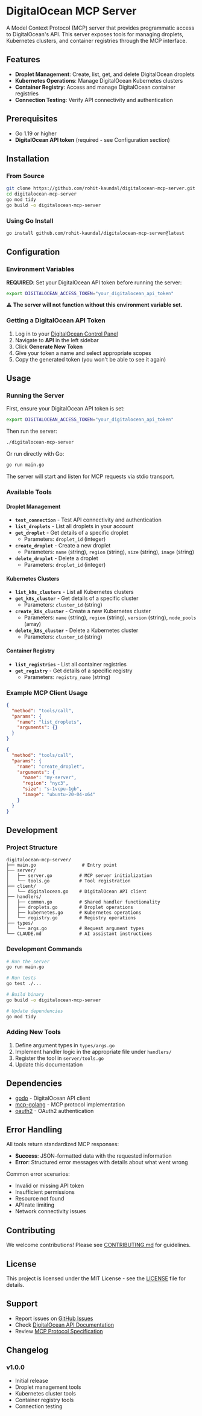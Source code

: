 # DigitalOcean MCP Server

A Model Context Protocol (MCP) server that provides programmatic access to DigitalOcean's API. This server exposes tools for managing droplets, Kubernetes clusters, and container registries through the MCP interface.

## Features

- **Droplet Management**: Create, list, get, and delete DigitalOcean droplets
- **Kubernetes Operations**: Manage DigitalOcean Kubernetes clusters
- **Container Registry**: Access and manage DigitalOcean container registries
- **Connection Testing**: Verify API connectivity and authentication

## Prerequisites

- Go 1.19 or higher
- **DigitalOcean API token** (required - see Configuration section)

## Installation

### From Source

```bash
git clone https://github.com/rohit-kaundal/digitalocean-mcp-server.git
cd digitalocean-mcp-server
go mod tidy
go build -o digitalocean-mcp-server
```

### Using Go Install

```bash
go install github.com/rohit-kaundal/digitalocean-mcp-server@latest
```

## Configuration

### Environment Variables

**REQUIRED**: Set your DigitalOcean API token before running the server:

```bash
export DIGITALOCEAN_ACCESS_TOKEN="your_digitalocean_api_token"
```

⚠️ **The server will not function without this environment variable set.**

### Getting a DigitalOcean API Token

1. Log in to your [DigitalOcean Control Panel](https://cloud.digitalocean.com/)
2. Navigate to **API** in the left sidebar
3. Click **Generate New Token**
4. Give your token a name and select appropriate scopes
5. Copy the generated token (you won't be able to see it again)

## Usage

### Running the Server

First, ensure your DigitalOcean API token is set:

```bash
export DIGITALOCEAN_ACCESS_TOKEN="your_digitalocean_api_token"
```

Then run the server:

```bash
./digitalocean-mcp-server
```

Or run directly with Go:

```bash
go run main.go
```

The server will start and listen for MCP requests via stdio transport.

### Available Tools

#### Droplet Management

- **`test_connection`** - Test API connectivity and authentication
- **`list_droplets`** - List all droplets in your account
- **`get_droplet`** - Get details of a specific droplet
  - Parameters: `droplet_id` (integer)
- **`create_droplet`** - Create a new droplet
  - Parameters: `name` (string), `region` (string), `size` (string), `image` (string)
- **`delete_droplet`** - Delete a droplet
  - Parameters: `droplet_id` (integer)

#### Kubernetes Clusters

- **`list_k8s_clusters`** - List all Kubernetes clusters
- **`get_k8s_cluster`** - Get details of a specific cluster
  - Parameters: `cluster_id` (string)
- **`create_k8s_cluster`** - Create a new Kubernetes cluster
  - Parameters: `name` (string), `region` (string), `version` (string), `node_pools` (array)
- **`delete_k8s_cluster`** - Delete a Kubernetes cluster
  - Parameters: `cluster_id` (string)

#### Container Registry

- **`list_registries`** - List all container registries
- **`get_registry`** - Get details of a specific registry
  - Parameters: `registry_name` (string)

### Example MCP Client Usage

```json
{
  "method": "tools/call",
  "params": {
    "name": "list_droplets",
    "arguments": {}
  }
}
```

```json
{
  "method": "tools/call",
  "params": {
    "name": "create_droplet",
    "arguments": {
      "name": "my-server",
      "region": "nyc3",
      "size": "s-1vcpu-1gb",
      "image": "ubuntu-20-04-x64"
    }
  }
}
```

## Development

### Project Structure

```
digitalocean-mcp-server/
├── main.go                 # Entry point
├── server/
│   ├── server.go          # MCP server initialization
│   └── tools.go           # Tool registration
├── client/
│   └── digitalocean.go    # DigitalOcean API client
├── handlers/
│   ├── common.go          # Shared handler functionality
│   ├── droplets.go        # Droplet operations
│   ├── kubernetes.go      # Kubernetes operations
│   └── registry.go        # Registry operations
├── types/
│   └── args.go            # Request argument types
└── CLAUDE.md              # AI assistant instructions
```

### Development Commands

```bash
# Run the server
go run main.go

# Run tests
go test ./...

# Build binary
go build -o digitalocean-mcp-server

# Update dependencies
go mod tidy
```

### Adding New Tools

1. Define argument types in `types/args.go`
2. Implement handler logic in the appropriate file under `handlers/`
3. Register the tool in `server/tools.go`
4. Update this documentation

## Dependencies

- [godo](https://github.com/digitalocean/godo) - DigitalOcean API client
- [mcp-golang](https://github.com/metoro-io/mcp-golang) - MCP protocol implementation
- [oauth2](https://golang.org/x/oauth2) - OAuth2 authentication

## Error Handling

All tools return standardized MCP responses:

- **Success**: JSON-formatted data with the requested information
- **Error**: Structured error messages with details about what went wrong

Common error scenarios:
- Invalid or missing API token
- Insufficient permissions
- Resource not found
- API rate limiting
- Network connectivity issues

## Contributing

We welcome contributions! Please see [CONTRIBUTING.md](CONTRIBUTING.md) for guidelines.

## License

This project is licensed under the MIT License - see the [LICENSE](LICENSE) file for details.

## Support

- Report issues on [GitHub Issues](https://github.com/rohit-kaundal/digitalocean-mcp-server/issues)
- Check [DigitalOcean API Documentation](https://docs.digitalocean.com/reference/api/)
- Review [MCP Protocol Specification](https://modelcontextprotocol.io/docs)

## Changelog

### v1.0.0
- Initial release
- Droplet management tools
- Kubernetes cluster tools  
- Container registry tools
- Connection testing